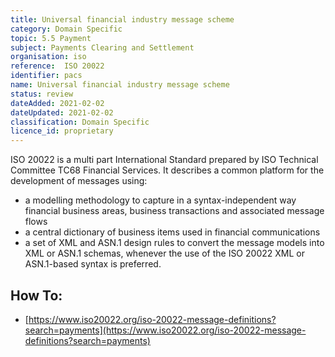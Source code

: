 ```yaml
---
title: Universal financial industry message scheme
category: Domain Specific
topic: 5.5 Payment
subject: Payments Clearing and Settlement
organisation: iso
reference:	ISO 20022
identifier:	pacs
name: Universal financial industry message scheme
status: review
dateAdded: 2021-02-02
dateUpdated: 2021-02-02
classification: Domain Specific
licence_id: proprietary
---
```




ISO 20022 is a multi part International Standard prepared by ISO Technical Committee TC68 Financial Services. It describes a common platform for the development of messages using:
 - a modelling methodology to capture in a syntax-independent way financial business areas, business transactions and associated message flows
 - a central dictionary of business items used in financial communications
 - a set of XML and ASN.1 design rules to convert the message models into XML or ASN.1 schemas, whenever the use of the ISO 20022 XML or ASN.1-based syntax is preferred.


## How To:
 - [https://www.iso20022.org/iso-20022-message-definitions?search=payments](https://www.iso20022.org/iso-20022-message-definitions?search=payments)
